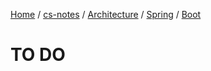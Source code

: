 [Home](https://mengxianbin.github.io) /
[cs-notes](https://mengxianbin.github.io/cs-notes/content) /
[Architecture](https://mengxianbin.github.io/cs-notes/content/Architecture) /
[Spring](https://mengxianbin.github.io/cs-notes/content/Architecture/Spring) /
[Boot](https://mengxianbin.github.io/cs-notes/content/Architecture/Spring/Boot)

# TO DO
